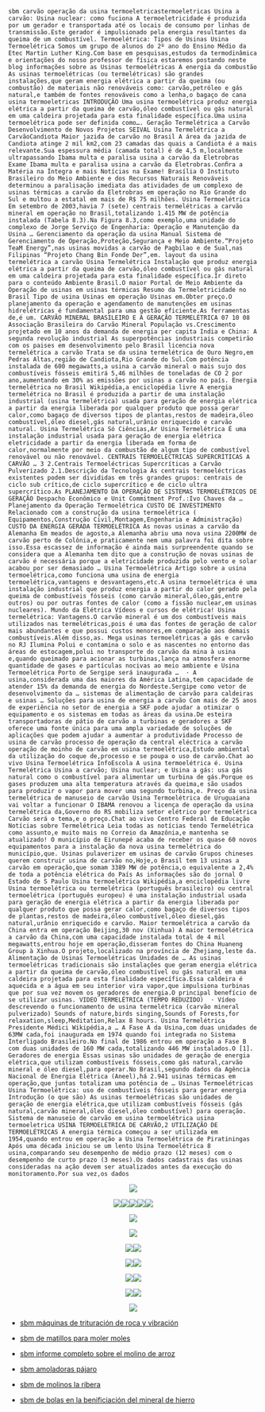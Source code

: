 
```
sbm carvão operação da usina termoeletricastermoeletricas Usina a carvão: Usina nuclear: como fuciona A termoeletricidade é produzida por um gerador e transportada até os locais de consumo por linhas de transmissão.Este gerador é impulsionado pela energia resultantes da queima de um combustível. Termoelétrica: Tipos de Usinas Usina Termoelétrica Somos um grupo de alunos do 2º ano do Ensino Médio da Etec Martin Luther King.Com base em pesquisas,estudos da termodinâmica e orientações do nosso professor de física estaremos postando neste blog informações sobre as Usinas termoelétricas A energia da combustão As usinas termoelétricas (ou termelétricas) são grandes instalações,que geram energia elétrica a partir da queima (ou combustão) de materiais não renováveis como: carvão,petróleo e gás natural,e também de fontes renováveis como a lenha,o bagaço de cana usina termoeletricas INTRODUÇÃO Uma usina termoelétrica produz energia elétrica a partir da queima de carvão,óleo combustível ou gás natural em uma caldeira projetada para esta finalidade específica.Uma usina termoelétrica pode ser definida como…. Geração Termelétrica a Carvão Desenvolvimento de Novos Projetos SEIVAL Usina Termelétrica a CarvãoCandiota Maior jazida de carvão no Brasil A área da jazida de Candiota atinge 2 mil km2,com 23 camadas das quais a Candiota é a mais relevante.Sua espessura média (camada total) é de 4,5 m,localmente ultrapassando Ibama multa e paralisa usina a carvão da Eletrobras Exame Ibama multa e paralisa usina a carvão da Eletrobras.Conﬁra a Matéria na Íntegra e mais Notícias na Exame! Brasília O Instituto Brasileiro do Meio Ambiente e dos Recursos Naturais Renováveis determinou a paralisação imediata das atividades de um complexo de usinas térmicas a carvão da Eletrobras em operação no Rio Grande do Sul e multou a estatal em mais de R$ 75 milhões. Usina Termoelétrica Em setembro de 2003,havia 7 (sete) centrais termelétricas a carvão mineral em operação no Brasil,totalizando 1.415 MW de potência instalada (Tabela 8.3).Na Figura 8.3,como exemplo,uma unidade do complexo de Jorge Serviço de Engenharia: Operação e Manutenção da Usina … Gerenciamento da operação da usina Manual Sistema de Gerenciamento de Operação,Proteção,Segurança e Meio Ambiente.“Projeto TeaM Energy”,nas usinas movidas a carvão de Pagbilao e de Sual,nas Filipinas “Projeto Chang Bin Fonde Der”,em. layout da usina termelétrica a carvão Usina Termelétrica Instalação que produz energia elétrica a partir da queima de carvão,óleo combustível ou gás natural em uma caldeira projetada para esta finalidade específica.Ir direto para o conteúdo Ambiente Brasil.O maior Portal de Meio Ambiente da Operação de usinas em usinas térmicas Resumo da Termeletricidade no Brasil Tipo de usina Usinas em operação Usinas em.Obter preço.O planejamento da operação e agendamento de manutenções em usinas hidrelétricas é fundamental para uma gestão eficiente.As ferramentas de,é um. CARVÃO MINERAL BRASILEIRO E A GERAÇÃO TERMELÉTRICA 07 10 08 Associação Brasileira do Carvão Mineral População vs.Crescimento projetado em 10 anos da demanda de energia per capita India e China: A segunda revolução industrial As superpotências industriais competirão com os paises em desenvolvimento pelo Brasil licencia nova termelétrica a carvão Trata se da usina termelétrica de Ouro Negro,em Pedras Altas,região de Candiota,Rio Grande do Sul.Com potência instalada de 600 megawatts,a usina a carvão mineral o mais sujo dos combustíveis fósseis emitirá 5,46 milhões de toneladas de CO 2 por ano,aumentando em 30% as emissões por usinas a carvão no país. Energia termelétrica no Brasil Wikipédia,a enciclopédia livre A energia termelétrica no Brasil é produzida a partir de uma instalação industrial (usina termelétrica) usada para geração de energia elétrica a partir da energia liberada por qualquer produto que possa gerar calor,como bagaço de diversos tipos de plantas,restos de madeira,óleo combustível,óleo diesel,gás natural,urânio enriquecido e carvão natural. Usina Termelétrica Só Ciências,Ar Usina Termelétrica É uma instalação industrial usada para geração de energia elétrica eletricidade a partir da energia liberada em forma de calor,normalmente por meio da combustão de algum tipo de combustível renovável ou não renovável. CENTRAIS TERMOELÉCTRICAS SUPERCRÍTICAS A CARVÃO … 3 2.Centrais Termoeléctricas Supercríticas a Carvão Pulverizado 2.1.Descrição da Tecnologia As centrais termoeléctricas existentes podem ser divididas em três grandes grupos: centrais de ciclo sub crítico,de ciclo supercrítico e de ciclo ultra supercrítico.As PLANEJAMENTO DA OPERAÇÃO DE SISTEMAS TERMOELÉTRICOS DE GERAÇÃO Despacho Econômico e Unit Commitment Prof.:Ivo Chaves da … Planejamento da Operação Termoelétrica CUSTO DE INVESTIMENTO Relacionado com a construção da usina termoelétrica ( Equipamentos,Construção Civil,Montagem,Engenharia e Administração) CUSTO DA ENERGIA GERADA TERMOELÉTRICA As novas usinas a carvão da Alemanha Em meados de agosto,a Alemanha abriu uma nova usina 2200MW de carvão perto de Colônia,e praticamente nem uma palavra foi dita sobre isso.Essa escassez de informação é ainda mais surpreendente quando se considera que a Alemanha tem dito que a construção de novas usinas de carvão é necessária porque a eletricidade produzida pelo vento e solar acabou por ser demasiado … Usina Termoelétrica Artigo sobre a usina termoelétrica,como funciona uma usina de energia termoelétrica,vantagens e desvantagens,etc.A usina termoelétrica é uma instalação industrial que produz energia a partir do calor gerado pela queima de combustíveis fósseis (como carvão mineral,óleo,gás,entre outros) ou por outras fontes de calor (como a fissão nuclear,em usinas nucleares). Mundo da Elétrica Vídeos e cursos de elétrica! Usina termelétrica: Vantagens.O carvão mineral é um dos combustíveis mais utilizados nas termelétricas,pois é uma das fontes de geração de calor mais abundantes e que possui custos menores,em comparação aos demais combustíveis.Além disso,as. Mega usinas termoelétricas a gás e carvão no RJ Ilumina Polui e contamina o solo e as nascentes no entorno das áreas de estocagem,polui no transporte do carvão da mina à usina e,quando queimado para acionar as turbinas,lança na atmosfera enorme quantidade de gases e partículas nocivas ao meio ambiente e Usina Termoelétrica Porto de Sergipe será inaugurada …  · A usina,considerada uma das maiores da América Latina,tem capacidade de atender 15% da demanda de energia do Nordeste.Sergipe como vetor de desenvolvimento da … sistemas de alimentação de carvão para caldeiras e usinas … Soluções para usina de energia a carvão Com mais de 25 anos de experiência no setor de energia a SKF pode ajudar a otimizar o equipamento e os sistemas em todas as áreas da usina.De esteira transportadoras de pátio de carvão a turbinas e geradores a SKF oferece uma fonte única para uma ampla variedade de soluções de aplicações que podem ajudar a aumentar a produtividade Processo de usina de carvão processo de operação da central eléctrica a carvão operação de moinho de carvão em usina termoelétrica,Estudo ambiental da utilização do coque de,processo e se poupa o uso de carvão.Chat ao vivo Usina Termoelétrica InfoEscola A usina termoelétrica é. Usina Termelétrica Usina a carvão; Usina nuclear; e Usina a gás: usa gás natural como o combustível para alimentar um turbina de gás.Porque os gases produzem uma alta temperatura através da queima,e são usados para produzir o vapor para mover uma segundo turbina,e. Preço da usina termelétrica de manuseio de carvão Usina Termoelétrica de Uruguaiana vai voltar a funcionar O IBAMA renovou a licença de operação da usina termelétrica da,Governo do RS mobiliza setor elétrico por termelétrica Carvão será o tema,e o preço.Chat ao vivo Centro Federal de Educação Notícias sobre Termelétrica Leia todas as notícias tendo Termelétrica como assunto,e muito mais no Correio da Amazônia,e mantenha se atualizado! O município de Eirunepé acaba de receber os quase 60 novos equipamentos para a instalação da nova usina termelétrica do município,que. Usinas pulaverizer em usinas de carvão Grupos chineses querem construir usina de carvão no,Hoje,o Brasil tem 13 usinas a carvão em operação,que somam 3389 MW de potência,o equivalente a 2,4% de toda a potência elétrica do País As informações são do jornal O Estado de S Paulo Usina termoelétrica Wikipédia,a enciclopédia livre Usina termoelétrica ou termelétrica (português brasileiro) ou central termoelétrica (português europeu) é uma instalação industrial usada para geração de energia elétrica a partir da energia liberada por qualquer produto que possa gerar calor,como bagaço de diversos tipos de plantas,restos de madeira,óleo combustível,óleo diesel,gás natural,urânio enriquecido e carvão. Maior termoelétrica a carvão da China entra em operação Beijing,30 nov (Xinhua) A maior termoelétrica a carvão da China,com uma capacidade instalada total de 4 mil megawatts,entrou hoje em operação,disseram fontes do China Huaneng Group à Xinhua.O projeto,localizado na província de Zhejiang,leste da. Alimentação de Usinas Termoelétricas Unidades de … As usinas termoelétricas tradicionais são instalações que geram energia elétrica a partir da queima de carvão,óleo combustível ou gás natural em uma caldeira projetada para esta finalidade específica.Essa caldeira é aquecida e a água em seu interior vira vapor,que impulsiona turbinas que por sua vez movem os geradores de energia.O principal benefício de se utilizar usinas. VIDEO TERMELÉTRICA (TEMPO REDUZIDO)  · Vídeo descrevendo o funcionamento de usina termelétrica (carvão mineral pulverizado) Sounds of nature,birds singing,Sounds of Forests,for relaxation,sleep,Meditation,Relax 8 hours. Usina Termelétrica Presidente Médici Wikipédia,a … A Fase A da Usina,com duas unidades de 63MW cada,foi inaugurada em 1974 quando foi integrada no Sistema Interligado Brasileiro.No final de 1986 entrou em operação a Fase B com duas unidades de 160 MW cada,totalizando 446 MW instalados.O [1]. Geradores de energia Essas usinas são unidades de geração de energia elétrica,que utilizam combustíveis fósseis,como gás natural,carvão mineral e óleo diesel,para operar.No Brasil,segundo dados da Agência Nacional de Energia Elétrica (Aneel),há 2.941 usinas térmicas em operação,que juntas totalizam uma potência de … Usinas Termoelétricas Usina Termoelétrica: uso de combustíveis fósseis para gerar energia Introdução (o que são) As usinas termoelétricas são unidades de geração de energia elétrica,que utilizam combustíveis fósseis (gás natural,carvão mineral,óleo diesel,óleo combustível) para operação. Sistema de manuseio de carvão em usina termoelétrica usina termoeletrica USINA TERMOELETRICA DE CARVÃO,2 UTILIZAÇÃO DE TERMOELÉTRICAS A energia térmica começou a ser utilizada em 1954,quando entrou em operação a Usina Termoelétrica de Piratiningas Após uma década iniciou se um lento Usina Termoelétrica 8 usina,comparando seu desempenho de médio prazo (12 meses) com o desempenho de curto prazo (3 meses).Os dados cadastrais das usinas consideradas na ação devem ser atualizados antes da execução do monitoramento.Por sua vez,os dados 
```

<div align="center">

<a href="https://es-crusher.shibang-china.com/github&k=sbm+carv%C3%A3o+opera%C3%A7%C3%A3o+da+usina+termoeletricas"><img src="https://static.shibang-china.com/es/crusher/logo.jpg"></a>

<a href="https://es-crusher.shibang-china.com/github&k=sbm+carv%C3%A3o+opera%C3%A7%C3%A3o+da+usina+termoeletricas"><img src="https://static.shibang-china.com/es/crusher/index.jpg"></a><a href="https://es-crusher.shibang-china.com/material.htmlgithub&k=sbm+carv%C3%A3o+opera%C3%A7%C3%A3o+da+usina+termoeletricas"><img src="https://static.shibang-china.com/es/crusher/material.jpg"></a><a href="https://es-crusher.shibang-china.com/application.htmlgithub&k=sbm+carv%C3%A3o+opera%C3%A7%C3%A3o+da+usina+termoeletricas"><img src="https://static.shibang-china.com/es/crusher/application.jpg"></a><a href="https://es-crusher.shibang-china.com/aboutus.htmlgithub&k=sbm+carv%C3%A3o+opera%C3%A7%C3%A3o+da+usina+termoeletricas"><img src="https://static.shibang-china.com/es/crusher/aboutus.jpg"></a><a href="https://es-crusher.shibang-china.com/contact.htmlgithub&k=sbm+carv%C3%A3o+opera%C3%A7%C3%A3o+da+usina+termoeletricas"><img src="https://static.shibang-china.com/es/crusher/contact.jpg"></a>

<a href="https://es-crusher.shibang-china.com/github&k=sbm+carv%C3%A3o+opera%C3%A7%C3%A3o+da+usina+termoeletricas"><img src="https://static.shibang-china.com/es/crusher/banner.jpg"></a>

<a href="https://swt.shibang-china.com/github&k=sbm+carv%C3%A3o+opera%C3%A7%C3%A3o+da+usina+termoeletricas"><img src="https://static.shibang-china.com/es/crusher/text.jpg"></a>

<a href="https://swt.shibang-china.com/github&k=sbm+carv%C3%A3o+opera%C3%A7%C3%A3o+da+usina+termoeletricas"><img src="https://static.shibang-china.com/es/crusher/chat.jpg"></a><a href="https://es-crusher.shibang-china.com/contact.htmlgithub&k=sbm+carv%C3%A3o+opera%C3%A7%C3%A3o+da+usina+termoeletricas"><img src="https://static.shibang-china.com/es/crusher/message.jpg"></a>

<a href="https://es-crusher.shibang-china.com/products/pe.htmlgithub&k=sbm+carv%C3%A3o+opera%C3%A7%C3%A3o+da+usina+termoeletricas"><img src="https://static.shibang-china.com/es/crusher/pe.jpg"></a><a href="https://es-crusher.shibang-china.com/products/pf.htmlgithub&k=sbm+carv%C3%A3o+opera%C3%A7%C3%A3o+da+usina+termoeletricas"><img src="https://static.shibang-china.com/es/crusher/pf.jpg"></a>

<a href="https://es-crusher.shibang-china.com/products/hpt.htmlgithub&k=sbm+carv%C3%A3o+opera%C3%A7%C3%A3o+da+usina+termoeletricas"><img src="https://static.shibang-china.com/es/crusher/hpt.jpg"></a><a href="https://es-crusher.shibang-china.com/products/vsi.htmlgithub&k=sbm+carv%C3%A3o+opera%C3%A7%C3%A3o+da+usina+termoeletricas"><img src="https://static.shibang-china.com/es/crusher/vsi.jpg"></a>

<a href="https://es-crusher.shibang-china.com/products/klv.htmlgithub&k=sbm+carv%C3%A3o+opera%C3%A7%C3%A3o+da+usina+termoeletricas"><img src="https://static.shibang-china.com/es/crusher/klv.jpg"></a><a href="https://es-crusher.shibang-china.com/products/portable.htmlgithub&k=sbm+carv%C3%A3o+opera%C3%A7%C3%A3o+da+usina+termoeletricas"><img src="https://static.shibang-china.com/es/crusher/portable.jpg"></a>

<a href="https://swt.shibang-china.com/github&k=sbm+carv%C3%A3o+opera%C3%A7%C3%A3o+da+usina+termoeletricas"><img src="https://static.shibang-china.com/es/crusher/case.jpg"></a>

</div>


* [sbm máquinas de trituración de roca y vibración](sbm%20m%C3%A1quinas%20de%20trituraci%C3%B3n%20de%20roca%20y%20vibraci%C3%B3n.md)

* [sbm de matillos para moler moles](sbm%20de%20matillos%20para%20moler%20moles.md)

* [sbm informe completo sobre el molino de arroz](sbm%20informe%20completo%20sobre%20el%20molino%20de%20arroz.md)

* [sbm amoladoras pájaro](sbm%20amoladoras%20p%C3%A1jaro.md)

* [sbm de molinos la ribera](sbm%20de%20molinos%20la%20ribera.md)

* [sbm de bolas en la benificiación del mineral de hierro](sbm%20de%20bolas%20en%20la%20benificiaci%C3%B3n%20del%20mineral%20de%20hierro.md)